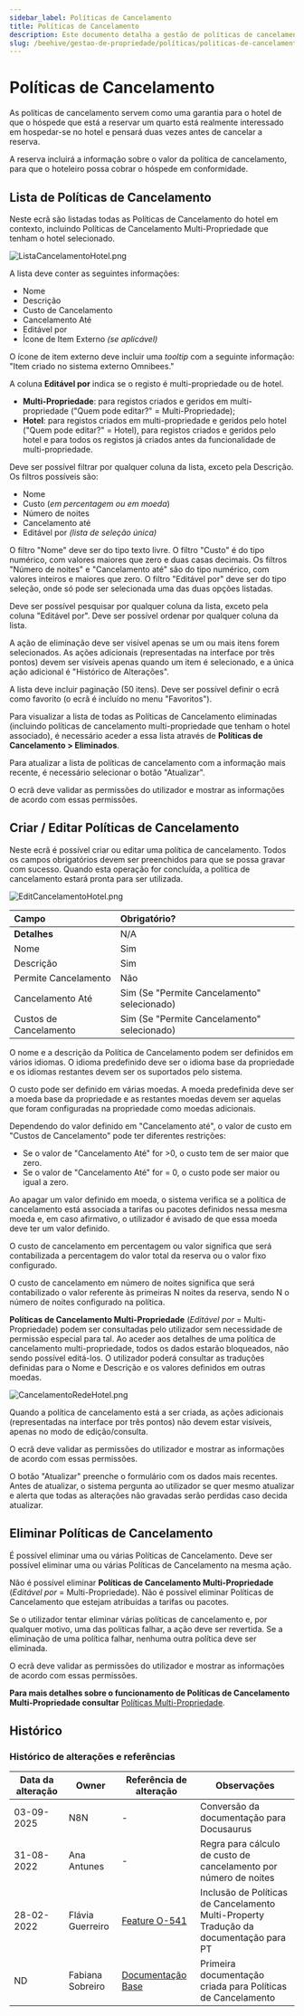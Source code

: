 ```yaml
---
sidebar_label: Políticas de Cancelamento
title: Políticas de Cancelamento
description: Este documento detalha a gestão de políticas de cancelamento, incluindo a sua criação, edição, eliminação e listagem. Aborda também a sua aplicação em contexto hoteleiro e multi-propriedade, e as permissões de utilizador associadas.
slug: /beehive/gestao-de-propriedade/políticas/politicas-de-cancelamento
---
```


# Políticas de Cancelamento

As políticas de cancelamento servem como uma garantia para o hotel de que o hóspede que está a reservar um quarto está realmente interessado em hospedar-se no hotel e pensará duas vezes antes de cancelar a reserva.

A reserva incluirá a informação sobre o valor da política de cancelamento, para que o hoteleiro possa cobrar o hóspede em conformidade.

## Lista de Políticas de Cancelamento

Neste ecrã são listadas todas as Políticas de Cancelamento do hotel em contexto, incluindo Políticas de Cancelamento Multi-Propriedade que tenham o hotel selecionado.

![ListaCancelamentoHotel.png](</assets/beehive/gestao-de-propriedade/políticas/politicas-de-cancelamento/ListaCancelamentoHotel.png> "ListaCancelamentoHotel.png")

A lista deve conter as seguintes informações:

*   Nome
*   Descrição
*   Custo de Cancelamento
*   Cancelamento Até
*   Editável por
*   Ícone de Item Externo _(se aplicável)_

O ícone de item externo deve incluir uma *tooltip* com a seguinte informação: "Item criado no sistema externo Omnibees."

A coluna **Editável por** indica se o registo é multi-propriedade ou de hotel.

*   **Multi-Propriedade**: para registos criados e geridos em multi-propriedade ("Quem pode editar?" = Multi-Propriedade);
*   **Hotel**: para registos criados em multi-propriedade e geridos pelo hotel ("Quem pode editar?" = Hotel), para registos criados e geridos pelo hotel e para todos os registos já criados antes da funcionalidade de multi-propriedade.

Deve ser possível filtrar por qualquer coluna da lista, exceto pela Descrição. Os filtros possíveis são:

*   Nome
*   Custo (_em percentagem ou em moeda_)
*   Número de noites
*   Cancelamento até
*   Editável por _(lista de seleção única)_

O filtro "Nome" deve ser do tipo texto livre.
O filtro "Custo" é do tipo numérico, com valores maiores que zero e duas casas decimais.
Os filtros "Número de noites" e "Cancelamento até" são do tipo numérico, com valores inteiros e maiores que zero.
O filtro "Editável por" deve ser do tipo seleção, onde só pode ser selecionada uma das duas opções listadas.

Deve ser possível pesquisar por qualquer coluna da lista, exceto pela coluna "Editável por".
Deve ser possível ordenar por qualquer coluna da lista.

A ação de eliminação deve ser visível apenas se um ou mais itens forem selecionados.
As ações adicionais (representadas na interface por três pontos) devem ser visíveis apenas quando um item é selecionado, e a única ação adicional é "Histórico de Alterações".

A lista deve incluir paginação (50 itens).
Deve ser possível definir o ecrã como favorito (o ecrã é incluído no menu "Favoritos").

Para visualizar a lista de todas as Políticas de Cancelamento eliminadas (incluindo políticas de cancelamento multi-propriedade que tenham o hotel associado), é necessário aceder a essa lista através de **Políticas de Cancelamento > Eliminados**.

Para atualizar a lista de políticas de cancelamento com a informação mais recente, é necessário selecionar o botão "Atualizar".

O ecrã deve validar as permissões do utilizador e mostrar as informações de acordo com essas permissões.

## Criar / Editar Políticas de Cancelamento

Neste ecrã é possível criar ou editar uma política de cancelamento. Todos os campos obrigatórios devem ser preenchidos para que se possa gravar com sucesso. Quando esta operação for concluída, a política de cancelamento estará pronta para ser utilizada.

![EditCancelamentoHotel.png](</assets/beehive/gestao-de-propriedade/políticas/politicas-de-cancelamento/EditCancelamentoHotel.png> "EditCancelamentoHotel.png")

| **Campo**              | **Obrigatório?**                            |
| :--------------------- | :------------------------------------------ |
| **Detalhes**           | N/A                                         |
| Nome                   | Sim                                         |
| Descrição              | Sim                                         |
| Permite Cancelamento   | Não                                         |
| Cancelamento Até       | Sim (Se "Permite Cancelamento" selecionado) |
| Custos de Cancelamento | Sim (Se "Permite Cancelamento" selecionado) |

O nome e a descrição da Política de Cancelamento podem ser definidos em vários idiomas.
O idioma predefinido deve ser o idioma base da propriedade e os idiomas restantes devem ser os suportados pelo sistema.

O custo pode ser definido em várias moedas. A moeda predefinida deve ser a moeda base da propriedade e as restantes moedas devem ser aquelas que foram configuradas na propriedade como moedas adicionais.

Dependendo do valor definido em "Cancelamento até", o valor de custo em "Custos de Cancelamento" pode ter diferentes restrições:

*   Se o valor de "Cancelamento Até" for >0, o custo tem de ser maior que zero.
*   Se o valor de "Cancelamento Até" for = 0, o custo pode ser maior ou igual a zero.

Ao apagar um valor definido em moeda, o sistema verifica se a política de cancelamento está associada a tarifas ou pacotes definidos nessa mesma moeda e, em caso afirmativo, o utilizador é avisado de que essa moeda deve ter um valor definido.

O custo de cancelamento em percentagem ou valor significa que será contabilizada a percentagem do valor total da reserva ou o valor fixo configurado.

O custo de cancelamento em número de noites significa que será contabilizado o valor referente às primeiras N noites da reserva, sendo N o número de noites configurado na política.

**Políticas de Cancelamento Multi-Propriedade** (_Editável por_ = Multi-Propriedade) podem ser consultadas pelo utilizador sem necessidade de permissão especial para tal.
Ao aceder aos detalhes de uma política de cancelamento multi-propriedade, todos os dados estarão bloqueados, não sendo possível editá-los.
O utilizador poderá consultar as traduções definidas para o Nome e Descrição e os valores definidos em outras moedas.

![CancelamentoRedeHotel.png](</assets/beehive/gestao-de-propriedade/políticas/politicas-de-cancelamento/CancelamentoRedeHotel.png> "CancelamentoRedeHotel.png")

Quando a política de cancelamento está a ser criada, as ações adicionais (representadas na interface por três pontos) não devem estar visíveis, apenas no modo de edição/consulta.

O ecrã deve validar as permissões do utilizador e mostrar as informações de acordo com essas permissões.

O botão "Atualizar" preenche o formulário com os dados mais recentes.
Antes de atualizar, o sistema pergunta ao utilizador se quer mesmo atualizar e alerta que todas as alterações não gravadas serão perdidas caso decida atualizar.

## Eliminar Políticas de Cancelamento

É possível eliminar uma ou várias Políticas de Cancelamento.
Deve ser possível eliminar uma ou várias Políticas de Cancelamento na mesma ação.

Não é possível eliminar **Políticas de Cancelamento Multi-Propriedade** (_Editável por_ = Multi-Propriedade).
Não é possível eliminar Políticas de Cancelamento que estejam atribuídas a tarifas ou pacotes.

Se o utilizador tentar eliminar várias políticas de cancelamento e, por qualquer motivo, uma das políticas falhar, a ação deve ser revertida. Se a eliminação de uma política falhar, nenhuma outra política deve ser eliminada.

O ecrã deve validar as permissões do utilizador e mostrar as informações de acordo com essas permissões.

**Para mais detalhes sobre o funcionamento de Políticas de Cancelamento Multi-Propriedade consultar** [Políticas Multi-Propriedade](https://omnibeesportugal.sharepoint.com/sites/documentacaoproduto/SitePages/Beehive/MultiProperty/Pol%C3%ADticas%20Multi-Property.aspx).

## Histórico
### Histórico de alterações e referências

| Data da alteração | Owner | Referência de alteração | Observações |
|---|---|---|---|
| 03-09-2025 | N8N | - | Conversão da documentação para Docusaurus |
| 31-08-2022 | Ana Antunes | - | Regra para cálculo de custo de cancelamento por número de noites |
| 28-02-2022 | Flávia Guerreiro | [Feature O-541](https://omnibees.aha.io/features/O-541) | Inclusão de Políticas de Cancelamento Multi-Property<br/>Tradução da documentação para PT |
| ND | Fabiana Sobreiro | [Documentação Base](https://omnibeesportugal.sharepoint.com/:w:/r/sites/Produtos/_layouts/15/Doc.aspx?sourcedoc=%7bA57C4C9D-1971-4CD3-BF00-D450975769EE%7d&file=Offers.docx&action=default&mobileredirect=true&cid=78619946-0877-49f6-8bf5-12097adc8725) | Primeira documentação criada para Políticas de Cancelamento |